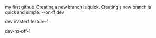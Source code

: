 my first github.
Creating a new branch is quick.
Creating a new branch is quick and simple.
--on-ff dev

dev
master1
feature-1

dev-no-off-1

